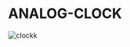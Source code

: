 # ANALOG-CLOCK


![clockk](https://user-images.githubusercontent.com/96952519/165621247-0bddc668-89b3-40a7-ad94-6725b7c78047.gif)
